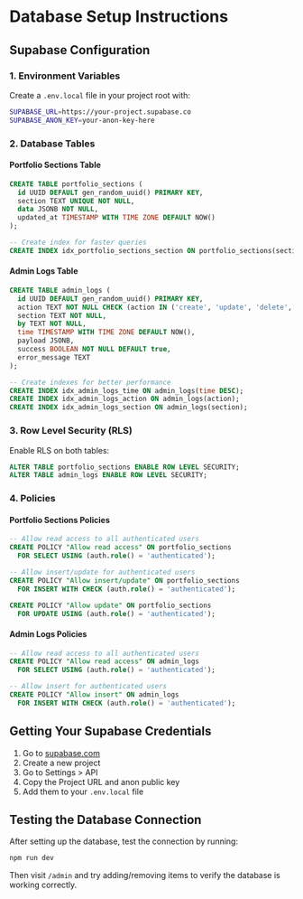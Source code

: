 # Database Setup Instructions

## Supabase Configuration

### 1. Environment Variables
Create a `.env.local` file in your project root with:

```bash
SUPABASE_URL=https://your-project.supabase.co
SUPABASE_ANON_KEY=your-anon-key-here
```

### 2. Database Tables

#### Portfolio Sections Table
```sql
CREATE TABLE portfolio_sections (
  id UUID DEFAULT gen_random_uuid() PRIMARY KEY,
  section TEXT UNIQUE NOT NULL,
  data JSONB NOT NULL,
  updated_at TIMESTAMP WITH TIME ZONE DEFAULT NOW()
);

-- Create index for faster queries
CREATE INDEX idx_portfolio_sections_section ON portfolio_sections(section);
```

#### Admin Logs Table
```sql
CREATE TABLE admin_logs (
  id UUID DEFAULT gen_random_uuid() PRIMARY KEY,
  action TEXT NOT NULL CHECK (action IN ('create', 'update', 'delete', 'read')),
  section TEXT NOT NULL,
  by TEXT NOT NULL,
  time TIMESTAMP WITH TIME ZONE DEFAULT NOW(),
  payload JSONB,
  success BOOLEAN NOT NULL DEFAULT true,
  error_message TEXT
);

-- Create indexes for better performance
CREATE INDEX idx_admin_logs_time ON admin_logs(time DESC);
CREATE INDEX idx_admin_logs_action ON admin_logs(action);
CREATE INDEX idx_admin_logs_section ON admin_logs(section);
```

### 3. Row Level Security (RLS)

Enable RLS on both tables:

```sql
ALTER TABLE portfolio_sections ENABLE ROW LEVEL SECURITY;
ALTER TABLE admin_logs ENABLE ROW LEVEL SECURITY;
```

### 4. Policies

#### Portfolio Sections Policies
```sql
-- Allow read access to all authenticated users
CREATE POLICY "Allow read access" ON portfolio_sections
  FOR SELECT USING (auth.role() = 'authenticated');

-- Allow insert/update for authenticated users
CREATE POLICY "Allow insert/update" ON portfolio_sections
  FOR INSERT WITH CHECK (auth.role() = 'authenticated');

CREATE POLICY "Allow update" ON portfolio_sections
  FOR UPDATE USING (auth.role() = 'authenticated');
```

#### Admin Logs Policies
```sql
-- Allow read access to all authenticated users
CREATE POLICY "Allow read access" ON admin_logs
  FOR SELECT USING (auth.role() = 'authenticated');

-- Allow insert for authenticated users
CREATE POLICY "Allow insert" ON admin_logs
  FOR INSERT WITH CHECK (auth.role() = 'authenticated');
```

## Getting Your Supabase Credentials

1. Go to [supabase.com](https://supabase.com)
2. Create a new project
3. Go to Settings > API
4. Copy the Project URL and anon public key
5. Add them to your `.env.local` file

## Testing the Database Connection

After setting up the database, test the connection by running:

```bash
npm run dev
```

Then visit `/admin` and try adding/removing items to verify the database is working correctly. 